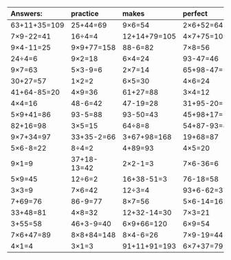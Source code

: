 | Answers: | practice | makes | perfect | ! |
| :--- | :--- | :--- | :--- | :--- |
| 63+11+35=109 | 25+44=69 | 9×6=54 | 2×6+52=64 | 9×9=81 | 
| 7×9-22=41 | 16÷4=4 | 12+14+79=105 | 4×7+75=103 | 20+12=32 | 
| 9×4-11=25 | 9×9+77=158 | 88-6=82 | 7×8=56 | 3×3-1=8 | 
| 24÷4=6 | 9×2=18 | 6×4=24 | 93-47=46 | 39+42-39=42 | 
| 9×7=63 | 5×3-9=6 | 2×7=14 | 65+98-47=116 | 3×9=27 | 
| 30+27=57 | 1×2=2 | 6×5=30 | 4×6=24 | 15+68+73=156 | 
| 41+64-85=20 | 4×9=36 | 61+27=88 | 3×4=12 | 6×7=42 | 
| 4×4=16 | 48-6=42 | 47-19=28 | 31+95-20=106 | 72-9=63 | 
| 5×9+41=86 | 93-5=88 | 93-50=43 | 45+98+17=160 | 64-11=53 | 
| 82+16=98 | 3×5=15 | 64÷8=8 | 54+87-93=48 | 86+16-80=22 | 
| 9×7+34=97 | 33+35-2=66 | 3+67+98=168 | 19+68=87 | 9×3=27 | 
| 5×6-8=22 | 8÷4=2 | 4+89=93 | 4×5=20 | 43+11-33=21 | 
| 9×1=9 | 37+18-13=42 | 2×2-1=3 | 7×6-36=6 | 91-14=77 | 
| 5×9=45 | 12÷6=2 | 16+38-51=3 | 76-18=58 | 7×7=49 | 
| 3×3=9 | 7×6=42 | 12÷3=4 | 93+6-62=37 | 46-25=21 | 
| 7+69=76 | 86-9=77 | 8×7=56 | 5×6-14=16 | 91-42=49 | 
| 33+48=81 | 4×8=32 | 12+32-14=30 | 7×3=21 | 86+33+53=172 | 
| 3+55=58 | 46+3-9=40 | 6×9+66=120 | 6×9=54 | 8×7-55=1 | 
| 7×6+47=89 | 8×8+84=148 | 8×4-6=26 | 7×9-19=44 | 2×4=8 | 
| 4×1=4 | 3×1=3 | 91+11+91=193 | 6×7+37=79 | 5×4+90=110 | 
